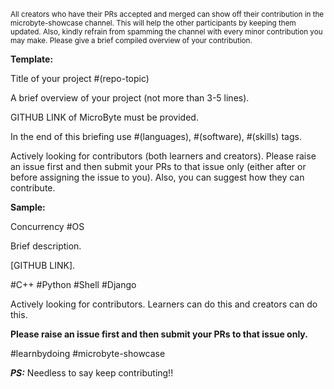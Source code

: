 <sup>All creators who have their PRs accepted and merged can show off their contribution in the microbyte-showcase channel. This will help the other participants by keeping them updated. Also, kindly refrain from spamming the channel with every minor contribution you may make. Please give a brief compiled overview of your contribution. </sup>



**Template:**

Title of your project #(repo-topic)

A brief overview of your project (not more than 3-5 lines). 

GITHUB LINK of MicroByte must be provided. 

In the end of this briefing use #(languages), #(software), #(skills) tags.

Actively looking for contributors (both learners and creators). Please raise an issue first and then submit your PRs to that issue only (either after or before assigning the issue to you). Also, you can suggest how they can contribute.



**Sample:**

Concurrency #OS

Brief description. 

[GITHUB LINK]. 

#C++ #Python #Shell #Django

Actively looking for contributors. Learners can do this and creators can do this. 

**Please raise an issue first and then submit your PRs to that issue only.**

#learnbydoing #microbyte-showcase



***PS:*** Needless to say keep contributing!!